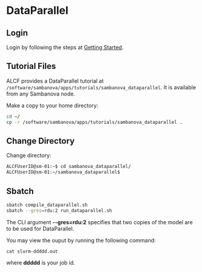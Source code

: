 # DataParallel

## Login

Login by following the steps at [Getting Started](Logging-into-a-SambaNova-Node.md).

## Tutorial Files

ALCF provides a DataParallel tutorial at `/software/sambanova/apps/tutorials/sambanova_dataparallel`.  It is available from any Sambanova node.

Make a copy to your home directory:

```bash
cd ~/
cp -r /software/sambanova/apps/tutorials/sambanova_dataparallel .
```

## Change Directory

Change directory:

```bash
ALCFUserID@sm-01:~$ cd sambanova_dataparallel/
ALCFUserID@sm-01:~/sambanova_dataparallel$ 
```

## Sbatch

```bash
sbatch compile_dataparallel.sh
sbatch --gres=rdu:2 run_dataparallel.sh
```

The CLI argument **--gres=rdu:2** specifies that two copies
of the model are to be used for DataParallel.

You may view the ouput by running the following command:

```text
cat slurm-ddddd.out
```

where **ddddd** is your job id.
